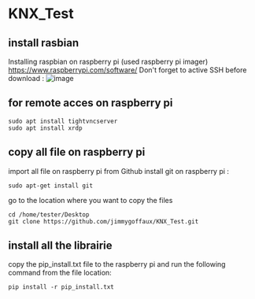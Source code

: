 # KNX_Test

## install rasbian
Installing raspbian on raspberry pi (used raspberry pi imager) 
https://www.raspberrypi.com/software/
Don't forget to active SSH before download : 
![image](https://github.com/user-attachments/assets/ef2ba6f3-4771-4200-8363-def7cde9b519)

## for remote acces on raspberry pi 
```
sudo apt install tightvncserver
sudo apt install xrdp
```

## copy all file on raspberry pi 
import all file on raspberry pi from Github 
install git on raspberry pi : 
```
sudo apt-get install git
```
go to the location where you want to copy the files
```
cd /home/tester/Desktop
git clone https://github.com/jimmygoffaux/KNX_Test.git
```

## install all the librairie 
copy the pip_install.txt file to the raspberry pi and run the following command from the file location:
```
pip install -r pip_install.txt
```
